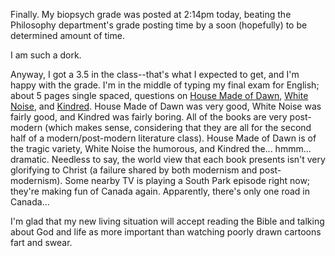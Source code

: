 Finally.  My biopsych grade was posted at 2:14pm today, beating the Philosophy department's grade posting time by a soon (hopefully) to be determined amount of time.

I am such a dork.

Anyway, I got a 3.5 in the class--that's what I expected to get, and I'm happy with the grade.  I'm in the middle of typing my final exam for English; about 5 pages single spaced, questions on <a href="http://search.barnesandnoble.com/booksearch/isbnInquiry.asp?isbn=0060931949">House Made of Dawn</a>, <a href="http://search.barnesandnoble.com/booksearch/isbnInquiry.asp?isbn=0140077022">White Noise</a>, and <a href="http://search.barnesandnoble.com/booksearch/isbnInquiry.asp?isbn=0807083054">Kindred</a>.  House Made of Dawn was very good, White Noise was fairly good, and Kindred was fairly boring.  All of the books are very post-modern (which makes sense, considering that they are all for the second half of a modern/post-modern literature class).  House Made of Dawn is of the tragic variety, White Noise the humorous, and Kindred the... hmmm... dramatic.  Needless to say, the world view that each book presents isn't very glorifying to Christ (a failure shared by both modernism and post-modernism).  Some nearby TV is playing a South Park  episode right now; they're making fun of Canada again.  Apparently, there's only one road in Canada...

I'm glad that my new living situation will accept reading the Bible and talking about God and life as more important than watching poorly drawn cartoons fart and swear.